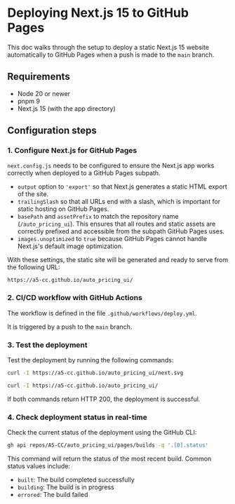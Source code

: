 # Deploying Next.js 15 to GitHub Pages

This doc walks through the setup to deploy a static Next.js 15 website automatically to GitHub Pages when a push is made to the `main` branch.

## Requirements
- Node 20 or newer
- pnpm 9
- Next.js 15 (with the app directory)

## Configuration steps

### 1. Configure Next.js for GitHub Pages

`next.config.js` needs to be configured to ensure the Next.js app works correctly when deployed to a GitHub Pages subpath.

- `output` option to `'export'` so that Next.js generates a static HTML export of the site.
- `trailingSlash` so that all URLs end with a slash, which is important for static hosting on GitHub Pages.
- `basePath` and `assetPrefix` to match the repository name (`/auto_pricing_ui`). This ensures that all routes and static assets are correctly prefixed and accessible from the subpath GitHub Pages uses.
- `images.unoptimized` to `true` because GitHub Pages cannot handle Next.js's default image optimization.

With these settings, the static site will be generated and ready to serve from the following URL:

`https://a5-cc.github.io/auto_pricing_ui/`

### 2. CI/CD workflow with GitHub Actions

The workflow is defined in the file `.github/workflows/deploy.yml`.

It is triggered by a push to the `main` branch.

### 3. Test the deployment

Test the deployment by running the following commands:

```bash
curl -I https://a5-cc.github.io/auto_pricing_ui/next.svg
```

```bash
curl -I https://a5-cc.github.io/auto_pricing_ui/
```

If both commands return HTTP 200, the deployment is successful.

### 4. Check deployment status in real-time

Check the current status of the deployment using the GitHub CLI:

```bash
gh api repos/A5-CC/auto_pricing_ui/pages/builds -q '.[0].status'
```

This command will return the status of the most recent build. Common status values include:
- `built`: The build completed successfully
- `building`: The build is in progress
- `errored`: The build failed